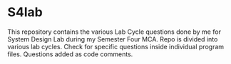 # S4lab
This repository contains the various Lab Cycle questions done by me for System Design Lab during my Semester Four MCA.
Repo is divided into various lab cycles.
Check for specific questions inside individual program files. Questions added as code comments.

